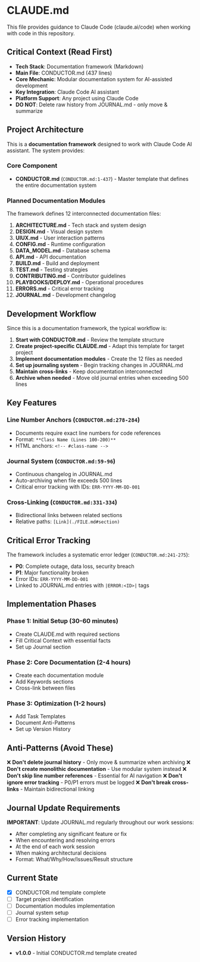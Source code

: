 # CLAUDE.md

This file provides guidance to Claude Code (claude.ai/code) when working with code in this repository.

## Critical Context (Read First)
- **Tech Stack**: Documentation framework (Markdown)
- **Main File**: CONDUCTOR.md (437 lines)
- **Core Mechanic**: Modular documentation system for AI-assisted development
- **Key Integration**: Claude Code AI assistant
- **Platform Support**: Any project using Claude Code
- **DO NOT**: Delete raw history from JOURNAL.md - only move & summarize

## Project Architecture

This is a **documentation framework** designed to work with Claude Code AI assistant. The system provides:

### Core Component
- **CONDUCTOR.md** (`CONDUCTOR.md:1-437`) - Master template that defines the entire documentation system

### Planned Documentation Modules
The framework defines 12 interconnected documentation files:
1. **ARCHITECTURE.md** - Tech stack and system design
2. **DESIGN.md** - Visual design system
3. **UIUX.md** - User interaction patterns  
4. **CONFIG.md** - Runtime configuration
5. **DATA_MODEL.md** - Database schema
6. **API.md** - API documentation
7. **BUILD.md** - Build and deployment
8. **TEST.md** - Testing strategies
9. **CONTRIBUTING.md** - Contributor guidelines
10. **PLAYBOOKS/DEPLOY.md** - Operational procedures
11. **ERRORS.md** - Critical error tracking
12. **JOURNAL.md** - Development changelog

## Development Workflow

Since this is a documentation framework, the typical workflow is:

1. **Start with CONDUCTOR.md** - Review the template structure
2. **Create project-specific CLAUDE.md** - Adapt this template for target project
3. **Implement documentation modules** - Create the 12 files as needed
4. **Set up journaling system** - Begin tracking changes in JOURNAL.md
5. **Maintain cross-links** - Keep documentation interconnected
6. **Archive when needed** - Move old journal entries when exceeding 500 lines

## Key Features

### Line Number Anchors (`CONDUCTOR.md:278-284`)
- Documents require exact line numbers for code references
- Format: `**Class Name (Lines 100-200)**`
- HTML anchors: `<!-- #class-name -->`

### Journal System (`CONDUCTOR.md:59-96`)
- Continuous changelog in JOURNAL.md
- Auto-archiving when file exceeds 500 lines
- Critical error tracking with IDs: `ERR-YYYY-MM-DD-001`

### Cross-Linking (`CONDUCTOR.md:331-334`)
- Bidirectional links between related sections
- Relative paths: `[Link](./FILE.md#section)`

## Critical Error Tracking

The framework includes a systematic error ledger (`CONDUCTOR.md:241-275`):
- **P0**: Complete outage, data loss, security breach
- **P1**: Major functionality broken
- Error IDs: `ERR-YYYY-MM-DD-001`
- Linked to JOURNAL.md entries with `|ERROR:<ID>|` tags

## Implementation Phases

### Phase 1: Initial Setup (30-60 minutes)
- Create CLAUDE.md with required sections
- Fill Critical Context with essential facts
- Set up Journal section

### Phase 2: Core Documentation (2-4 hours)  
- Create each documentation module
- Add Keywords sections
- Cross-link between files

### Phase 3: Optimization (1-2 hours)
- Add Task Templates
- Document Anti-Patterns
- Set up Version History

## Anti-Patterns (Avoid These)
❌ **Don't delete journal history** - Only move & summarize when archiving
❌ **Don't create monolithic documentation** - Use modular system instead
❌ **Don't skip line number references** - Essential for AI navigation
❌ **Don't ignore error tracking** - P0/P1 errors must be logged
❌ **Don't break cross-links** - Maintain bidirectional linking

## Journal Update Requirements
**IMPORTANT**: Update JOURNAL.md regularly throughout our work sessions:
- After completing any significant feature or fix
- When encountering and resolving errors
- At the end of each work session
- When making architectural decisions
- Format: What/Why/How/Issues/Result structure

## Current State
- [x] CONDUCTOR.md template complete
- [ ] Target project identification
- [ ] Documentation modules implementation
- [ ] Journal system setup
- [ ] Error tracking implementation

## Version History
- **v1.0.0** - Initial CONDUCTOR.md template created